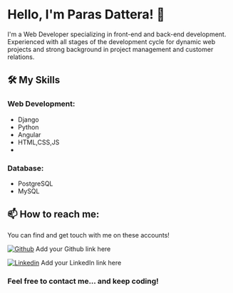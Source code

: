 # Hello, I'm Paras Dattera! 👋

I'm a Web Developer specializing in front-end and back-end development. Experienced with all stages of the development cycle for dynamic web projects and strong background in project management and customer relations.

## 🛠️ My Skills

### Web Development:

- Django
- Python
- Angular
- HTML,CSS,JS
- 
### Database:

- PostgreSQL
- MySQL

## 📫 How to reach me: 

You can find and get touch with me on these accounts!

[![Github](https://img.shields.io/badge/-Github-000?style=flat&logo=Github&logoColor=white)](https://github.com/) Add your Github link here

[![Linkedin](https://img.shields.io/badge/-LinkedIn-blue?style=flat&logo=Linkedin&logoColor=white)](https://linkedin.com/) Add your LinkedIn link here

### Feel free to contact me... and keep coding!
